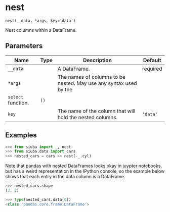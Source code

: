 # nest

`nest(__data, *args, key='data')`

Nest columns within a DataFrame.

## Parameters

| Name     | Type   | Description                                               | Default   |
|----------|--------|-----------------------------------------------------------|-----------|
| `__data` |        | A DataFrame.                                              | required  |
| `*args`  |        | The names of columns to be nested. May use any syntax used by the
`select` function.                                                           | `()`      |
| `key`    |        | The name of the column that will hold the nested columns. | `'data'`  |

## Examples

```python
>>> from siuba import _, nest
>>> from siuba.data import cars
>>> nested_cars = cars >> nest(-_.cyl)
```

Note that pandas with nested DataFrames looks okay in juypter notebooks,
but has a weird representation in the IPython console, so the example below
shows that each entry in the data column is a DataFrame.

```python
>>> nested_cars.shape
(3, 2)
```

```python
>>> type(nested_cars.data[0])
<class 'pandas.core.frame.DataFrame'>
```